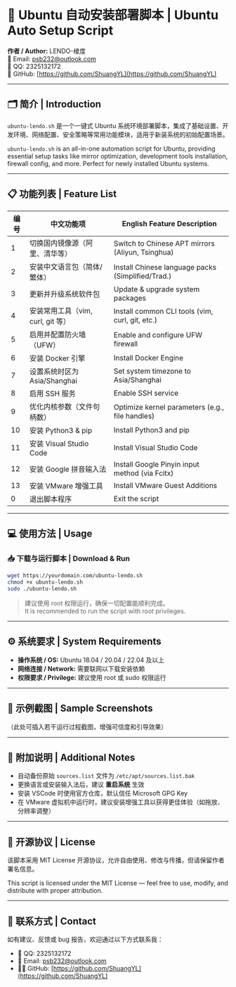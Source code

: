 # 🧰 Ubuntu 自动安装部署脚本 | Ubuntu Auto Setup Script

**作者 / Author:** LENDO-棱度  
📧 Email: psb232@outlook.com  
💬 QQ: 2325132172  
🔗 GitHub: [https://github.com/ShuangYL](https://github.com/ShuangYL)

---

## 🗂️ 简介 | Introduction

`ubuntu-lendo.sh` 是一个一键式 Ubuntu 系统环境部署脚本，集成了基础设置、开发环境、网络配置、安全策略等常用功能模块，适用于新装系统的初始配置场景。

`ubuntu-lendo.sh` is an all-in-one automation script for Ubuntu, providing essential setup tasks like mirror optimization, development tools installation, firewall config, and more. Perfect for newly installed Ubuntu systems.

---

## 📋 功能列表 | Feature List

| 编号 | 中文功能项                  | English Feature Description                       |
| ---- | --------------------------- | ------------------------------------------------ |
| 1    | 切换国内镜像源（阿里、清华等）      | Switch to Chinese APT mirrors (Aliyun, Tsinghua) |
| 2    | 安装中文语言包（简体/繁体）         | Install Chinese language packs (Simplified/Trad.)|
| 3    | 更新并升级系统软件包               | Update & upgrade system packages                 |
| 4    | 安装常用工具（vim, curl, git 等）   | Install common CLI tools (vim, curl, git, etc.)  |
| 5    | 启用并配置防火墙（UFW）            | Enable and configure UFW firewall                |
| 6    | 安装 Docker 引擎                  | Install Docker Engine                            |
| 7    | 设置系统时区为 Asia/Shanghai       | Set system timezone to Asia/Shanghai             |
| 8    | 启用 SSH 服务                      | Enable SSH service                               |
| 9    | 优化内核参数（文件句柄数）          | Optimize kernel parameters (e.g., file handles)  |
| 10   | 安装 Python3 & pip                | Install Python3 and pip                          |
| 11   | 安装 Visual Studio Code           | Install Visual Studio Code                       |
| 12   | 安装 Google 拼音输入法             | Install Google Pinyin input method (via Fcitx)   |
| 13   | 安装 VMware 增强工具               | Install VMware Guest Additions                   |
| 0    | 退出脚本程序                       | Exit the script                                  |


---

## 💻 使用方法 | Usage

### 📥 下载与运行脚本 | Download & Run

```bash
wget https://yourdomain.com/ubuntu-lendo.sh
chmod +x ubuntu-lendo.sh
sudo ./ubuntu-lendo.sh
```

> 建议使用 root 权限运行，确保一切配置能顺利完成。  
> It is recommended to run the script with root privileges.

---

## ⚙️ 系统要求 | System Requirements

- **操作系统 / OS:** Ubuntu 18.04 / 20.04 / 22.04 及以上
- **网络连接 / Network:** 需要联网以下载安装依赖
- **权限要求 / Privilege:** 建议使用 root 或 sudo 权限运行

---

## 📸 示例截图 | Sample Screenshots

（此处可插入若干运行过程截图，增强可信度和引导效果）

---

## 🧩 附加说明 | Additional Notes

- 自动备份原始 `sources.list` 文件为 `/etc/apt/sources.list.bak`
- 更换语言或安装输入法后，建议 **重启系统** 生效
- 安装 VSCode 时使用官方仓库，默认信任 Microsoft GPG Key
- 在 VMware 虚拟机中运行时，建议安装增强工具以获得更佳体验（如拖放、分辨率调整）

---

## 📜 开源协议 | License

该脚本采用 MIT License 开源协议，允许自由使用、修改与传播，但请保留作者署名信息。

This script is licensed under the MIT License — feel free to use, modify, and distribute with proper attribution.

---

## 🙋 联系方式 | Contact

如有建议、反馈或 bug 报告，欢迎通过以下方式联系我：

- 💬 QQ: 2325132172
- 📧 Email: psb232@outlook.com
- 🧑‍💻 GitHub: [https://github.com/ShuangYL](https://github.com/ShuangYL)

